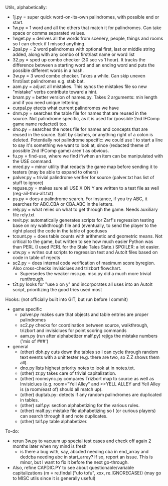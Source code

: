 Utils, alphabetically:

* 1j.py = super quick word-on-its-own palindromes, with possible end or start.
* 1w.py = 1 word and all the others that match it for palindromes. Can take space or comma separated values.
* 1wget.py = derives all the words from scenery, people, things and rooms so I can check if I missed anything.
* 2pal.py = 2 word palindromes with optional first, last or middle string added, along with any combo of first/last name or word list
* 32.py = sped up combo checker (30 sec vs 1 hour). It tracks the difference between a starting word and an ending word and puts the possible different words in a hash.
* 3w.py = 3 word combo checker. Takes a while. Can skip uneven first/last palindromes e.g. stab bat.
* aam.py = adjust all mistakes. This syncs the mistakes file so new "mistake" verbs contribute toward a hint.
* bnam.py = better version of names.py. Takes 2 arguments: min length and if you need unique lettering
* curpal.py etects what current palindromes we have
* dnm.py = searches the table file for names that are reused in the source. Not palindrome specific, as it is used for (possible 2nd IFComp game name redacted) too.
* dno.py = searches the notes file for names and concepts that are reused in the source. Split by slashes, or anything right of a colon is deleted. Potentially not palindrome specific: we could use ! to start a line to say it's something we want to look at, since (redacted theme of possible 2nd IFComp game) aren't as obvious.
* fu.py = find-use, where we find if/when an item can be manipulated with the USE command.
* mred.py = minor utility that redacts the game map before sending it to testers (may be able to expand to others)
* palver.py = trivial palindrome verifier for source (palver.txt has list of stuff to ignore)
* reguse.py = makes sure all USE X ON Y are written to a test file as well (reg-ail-thru-alt.txt)
* ps.py = does a palindrome search. For instance, if you try ABC, it searches for ABC.CBA or CBA.ABC in the letters.
* rely.py = what relies on what to get through the game. Needs auxiliary file rely.txt
* revit.py: automatically generates scripts for Zarf's regression testing base on my walkthrough file and (eventually, to send the player to the right place) the code in the table of gooduses
* tcount.py = does table counts with arithmetic and geometric means. Not critical to the game, but written to see how much easier Python was than PERL (I used PERL for the Stale Tales Slate.) SPOILER: a lot easier.
* utw.py = writes out scripts to regression test and AutoIt files based on code in table of rejects
* sc2.py = does internal code verification of maximum score byregion. Also cross-checks invisiclues and trizbort flowchart.
    * Supersedes the weaker msc.py. msc.py did a much more trivial runthrough.
* t2t.py looks for "use x on y" and incorporates all uses into an AutoIt script, prioritizing the good tries used most

Hooks: (not officially built into GIT, but run before I commit)

* game specific
    * palver.py makes sure that objects and table entries are proper palindromes
    * sc2.py checks for coordination between source, walkthrough, trizbort and invisiclues for point scoring commands
    * aam.py (run after alphabetizer malf.py) rejigs the mistake numbers ('mis of ###')
* general
    * (other) dbh.py cuts down the tables so I can cycle through random text events with a unit tester (e.g. there are two, so Z.Z shows them all).
    * dno.py lists highest priority notes to look at in notes.txt.
    * (other) zr.py takes care of trivial capitalization.
    * (other) roomsync.py compares Trizbort map to source as well as Invisiclues (e.g. room="Yell Alley" and >>YELL ALLEY and Yell Alley is (a room/east of) should all match up).
    * (other) duptab.py: detects if any random palindromes are duplicated in tables.
    * (other) salf.py: section alphabetizing for the various rules.
    * (other) malf.py: mistake file alphabetizing so I (or curious players) can search through it and note duplicates.
    * (other) talf.py table alphabetizer.

To-do:

* rerun 3w.py to vacuum up special test cases and check off again 2 months later when my mind is fresh
    * is there a bug with, say, abcded needing cba in end_array and dedcba needing abc in start_array? If so, report an issue. This is minor, but I want to fix it before the next go-through.
* Also, refine CAPDIC.PY to see about questionable/variable capitalizations (m = re.findall("ufo tofu", xxx, re.IGNORECASE)) (may go to MISC utils since it is generally useful)


